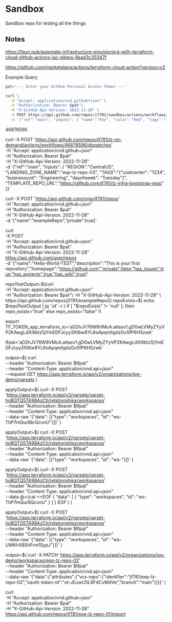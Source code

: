 # Sandbox
Sandbox repo for testing all the things


## Notes

https://faun.pub/automate-infrastructure-provisioning-with-terraform-cloud-github-actions-iac-gitops-9aad3c35347f

https://github.com/marketplace/actions/terraform-cloud-action?version=v2


Example Query


```bash
pat='--- Enter your GitHub Personal Access Token ---'

curl \
  -H "Accept: application/vnd.github+json" \
  -H "Authorization: Bearer $pat"\
  -H "X-GitHub-Api-Version: 2022-11-28" \
  -X POST https://api.github.com/repos/jf781/sandbox/actions/workflows/45390399/dispatches \
  -d '{"ref":"main", "inputs": { "name":"Fox", "color":"Red", "tags":"{ \"costcenter\": \"1234\", \"businessunit\": \"Engineering\", \"dayofweek\": \"Tuesday\"}" }}'

```


46876596




curl -X POST 'https://api.github.com/repos/jf781/lz-on-demand/actions/workflows/46876596/dispatches' \
  -H "Accept: application/vnd.github+json" \
  -H "Authorization: Bearer $pat"\
  -H "X-GitHub-Api-Version: 2022-11-28" \
  -d '{"ref":"main", "inputs": { "REGION":"CentralUS", "LANDING_ZONE_NAME":"exp-lz-repo-03", "TAGS":"{\"costcenter\": \"1234\", \"businessunit\": \"Engineering\", \"dayofweek\": \"Tuesday\"}", "TEMPLATE_REPO_URL":"https://github.com/jf781/lz-infra-bootstrap-repo" }}'



  curl -X POST 'https://api.github.com/orgs/jf781/repos' \
  -H "Accept: application/vnd.github+json" \
  -H "Authorization: Bearer $pat"\
  -H "X-GitHub-Api-Version: 2022-11-28" \
  -d '{"name":"exampleRepo","private":true}'


  curl \
  -X POST \
  -H "Accept: application/vnd.github+json" \
  -H "Authorization: Bearer $pat" \
  -H "X-GitHub-Api-Version: 2022-11-28" \
  https://api.github.com/user/repos \
  -d '{"name":"Hello-World-TEST","description":"This is your first repository","homepage":"https://github.com","private":false,"has_issues":true,"has_projects":true,"has_wiki":true}'


repoTestOutput=$(curl \
  -H "Accept: application/vnd.github+json" \
  -H "Authorization: Bearer $pat"\
  -H "X-GitHub-Api-Version: 2022-11-28" \
  https://api.github.com/repos/jf781/exampleRepo2)
repoExists=$( echo $repoTestOutput | jq '.id' -r )
if [ "$repoExists" != 'null' ]; then 
  repo_exists="true"
else
  repo_exists="false"
fi 

export TF_TOKEN_app_terraform_io='aD2hJV76W8VMcA.atlasv1.gD0wLVMyZYyVP2KAwgLdXi9btz5jYmEDFJcyy3Xt6w8YL6oApqmhjpIzGv5fP6HSzwk'

tfpat='aD2hJV76W8VMcA.atlasv1.gD0wLVMyZYyVP2KAwgLdXi9btz5jYmEDFJcyy3Xt6w8YL6oApqmhjpIzGv5fP6HSzwk'



output=$( curl \
        --header "Authorization: Bearer $tfpat" \
        --header "Content-Type: application/vnd.api+json" \
        --request GET https://app.terraform.io/api/v2/organizations/joe-demo/varsets )



applyOutput=$( curl -X POST 'https://app.terraform.io/api/v2/varsets/varset-hoBQTQ5TA98AzCti/relationships/workspaces' \
--header "Authorization: Bearer $tfpat" \
--header "Content-Type: application/vnd.api+json" \
--data-raw '{"data": [{"type": "workspaces", "id": "ws-ThP7mQur8brQcvnU"}]}' )


applyOutput=$( curl -X POST 'https://app.terraform.io/api/v2/varsets/varset-hoBQTQ5TA98AzCti/relationships/workspaces' \
--header "Authorization: Bearer $tfpat" \
--header "Content-Type: application/vnd.api+json" \
--data-raw '{"data": [{"type": "workspaces", "id": "ws-"}]}' )


applyOutput=$( curl -X POST 'https://app.terraform.io/api/v2/varsets/varset-hoBQTQ5TA98AzCti/relationships/workspaces' \
--header "Authorization: Bearer $tfpat" \
--header "Content-Type: application/vnd.api+json" \
--data @<(cat <<EOF
{
  "data": [
    {
      "type": "workspaces",
      "id": "ws-ThP7mQur8QcvnU"
    }
  ]
}
EOF
) )


applyOutput=$( curl -X POST 'https://app.terraform.io/api/v2/varsets/varset-hoBQTQ5TA98AzCti/relationships/workspaces' \
--header "Authorization: Bearer $tfpat" \
--header "Content-Type: application/vnd.api+json" \
--data-raw '{"data": [{"type": "workspaces", "id": "ws-UWKhX8ShFrm1SypJ"}]}' )


output=$( curl -X PATCH 'https://app.terraform.io/api/v2/organizations/joe-demo/workspaces/exp-lz-repo-02' \
        --header "Authorization: Bearer $tfpat" \
        --header "Content-Type: application/vnd.api+json" \
        --data-raw '{"data":{"attributes":{"vcs-repo":{"identifier":"jf781/exp-lz-repo-02","oauth-token-id":"ot-JEuwU5L9F4CvMdVe","branch":"main"}}}}' )



curl \
  -H "Accept: application/vnd.github+json" \
  -H "Authorization: Bearer $pat"\
  -H "X-GitHub-Api-Version: 2022-11-28" \
  https://api.github.com/repos/jf781/exp-lz-repo-01/import